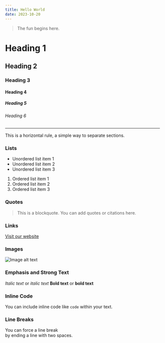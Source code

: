 ```yaml
---
title: Hello World
date: 2023-10-20
---
```

> The fun begins here.

# Heading 1


## Heading 2


### Heading 3


#### Heading 4


##### Heading 5


###### Heading 6


---

This is a horizontal rule, a simple way to separate sections.

### Lists

- Unordered list item 1
- Unordered list item 2
- Unordered list item 3

1. Ordered list item 1
2. Ordered list item 2
3. Ordered list item 3

### Quotes

> This is a blockquote. You can add quotes or citations here.

### Links

[Visit our website](https://example.com)

### Images

![Image alt text](https://placehold.co/400)

### Emphasis and Strong Text

*Italic text* or _italic text_
**Bold text** or __bold text__

### Inline Code

You can include inline code like `code` within your text.

### Line Breaks

You can force a line break  
by ending a line with two spaces.
